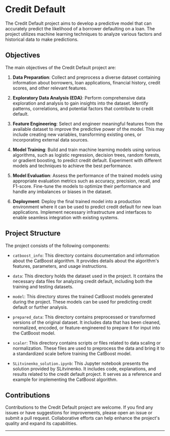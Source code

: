 # Credit Default

The Credit Default project aims to develop a predictive model that can accurately predict the likelihood of a borrower defaulting on a loan. The project utilizes machine learning techniques to analyze various factors and historical data to make predictions.

## Objectives

The main objectives of the Credit Default project are:

1. **Data Preparation**: Collect and preprocess a diverse dataset containing information about borrowers, loan applications, financial history, credit scores, and other relevant features.

2. **Exploratory Data Analysis (EDA)**: Perform comprehensive data exploration and analysis to gain insights into the dataset. Identify patterns, correlations, and potential factors that contribute to credit default.

3. **Feature Engineering**: Select and engineer meaningful features from the available dataset to improve the predictive power of the model. This may include creating new variables, transforming existing ones, or incorporating external data sources.

4. **Model Training**: Build and train machine learning models using various algorithms, such as logistic regression, decision trees, random forests, or gradient boosting, to predict credit default. Experiment with different models and techniques to achieve the best performance.

5. **Model Evaluation**: Assess the performance of the trained models using appropriate evaluation metrics such as accuracy, precision, recall, and F1-score. Fine-tune the models to optimize their performance and handle any imbalances or biases in the dataset.

6. **Deployment**: Deploy the final trained model into a production environment where it can be used to predict credit default for new loan applications. Implement necessary infrastructure and interfaces to enable seamless integration with existing systems.


## Project Structure

The project consists of the following components:

- `catboost_info`: This directory contains documentation and information about the CatBoost algorithm. It provides details about the algorithm's features, parameters, and usage instructions.

- `data`: This directory holds the dataset used in the project. It contains the necessary data files for analyzing credit default, including both the training and testing datasets.

- `model`: This directory stores the trained CatBoost models generated during the project. These models can be used for predicting credit default or further analysis.

- `prepared_data`: This directory contains preprocessed or transformed versions of the original dataset. It includes data that has been cleaned, normalized, encoded, or feature-engineered to prepare it for input into the CatBoost model.

- `scaler`: This directory contains scripts or files related to data scaling or normalization. These files are used to preprocess the data and bring it to a standardized scale before training the CatBoost model.

- `SLitvinenko_solution.ipynb`: This Jupyter notebook presents the solution provided by SLitvinenko. It includes code, explanations, and results related to the credit default project. It serves as a reference and example for implementing the CatBoost algorithm.

## Contributions

Contributions to the Credit Default project are welcome. If you find any issues or have suggestions for improvements, please open an issue or submit a pull request. Collaborative efforts can help enhance the project's quality and expand its capabilities.



---


